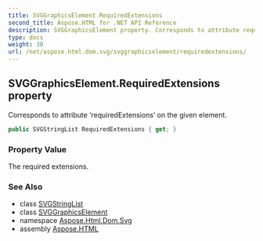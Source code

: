 ```yaml
---
title: SVGGraphicsElement.RequiredExtensions
second_title: Aspose.HTML for .NET API Reference
description: SVGGraphicsElement property. Corresponds to attribute requiredExtensions on the given element
type: docs
weight: 30
url: /net/aspose.html.dom.svg/svggraphicselement/requiredextensions/
---
```

## SVGGraphicsElement.RequiredExtensions property

Corresponds to attribute ‘requiredExtensions’ on the given element.

```csharp
public SVGStringList RequiredExtensions { get; }
```

### Property Value

The required extensions.

### See Also

* class [SVGStringList](../../../aspose.html.dom.svg.datatypes/svgstringlist/)
* class [SVGGraphicsElement](../)
* namespace [Aspose.Html.Dom.Svg](../../svggraphicselement/)
* assembly [Aspose.HTML](../../../)
